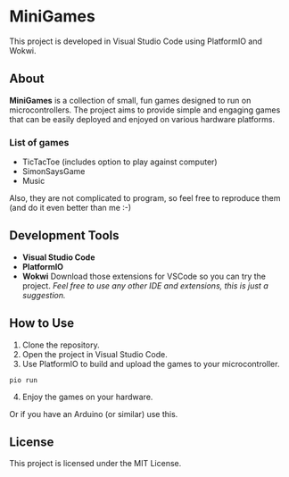 # MiniGames

This project is developed in Visual Studio Code using PlatformIO and Wokwi.

## About

**MiniGames** is a collection of small, fun games designed to run on microcontrollers. The project aims to provide simple and engaging games that can be easily deployed and enjoyed on various hardware platforms.

### List of games
- TicTacToe (includes option to play against computer)
- SimonSaysGame
- Music 

Also, they are not complicated to program, so feel free to reproduce them (and do it even better than me :-)

## Development Tools

- **Visual Studio Code**
- **PlatformIO**
- **Wokwi**
Download those extensions for VSCode so you can try the project. *Feel free to use any other IDE and extensions, this is just a suggestion.*

## How to Use

1. Clone the repository.
2. Open the project in Visual Studio Code.
3. Use PlatformIO to build and upload the games to your microcontroller.
```
pio run
```
4. Enjoy the games on your hardware.

Or if you have an Arduino (or similar) use this. 

## License

This project is licensed under the MIT License.